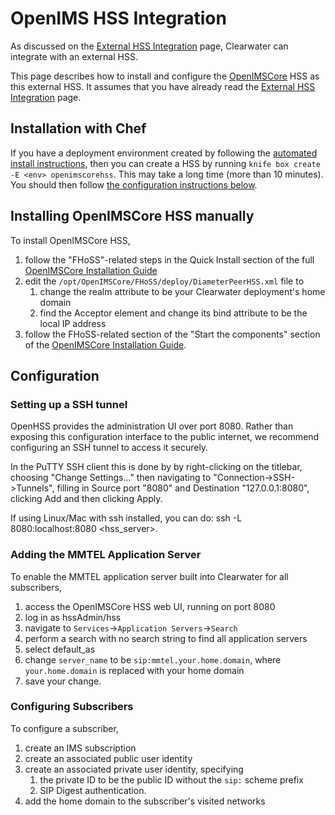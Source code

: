 # OpenIMS HSS Integration

As discussed on the [External HSS Integration](External_HSS_Integration)
page, Clearwater can integrate with an external HSS.

This page describes how to install and configure the [OpenIMSCore](http://www.openimscore.org/) HSS as this external HSS.  It assumes that you have already read the [External HSS Integration](External_HSS_Integration) page.

## Installation with Chef

If you have a deployment environment created by following the [automated install instructions](Automated_Install), then you can create a HSS by running `knife box create -E <env> openimscorehss`. This may take a long time (more than 10 minutes). You should then follow [the configuration instructions below](OpenIMSCore_HSS_Integration/#configuration).

## Installing OpenIMSCore HSS manually

To install OpenIMSCore HSS,

1.  follow the "FHoSS"-related steps in the Quick Install section of the full
    [OpenIMSCore Installation Guide](http://www.openimscore.org/?q=installation_guide)
2.  edit the `/opt/OpenIMSCore/FHoSS/deploy/DiameterPeerHSS.xml` file to
    1.  change the realm attribute to be your Clearwater deployment's home
        domain
    2.  find the Acceptor element and change its bind attribute to be the local
        IP address
3.  follow the FHoSS-related section of the "Start the components" section of
    the
    [OpenIMSCore Installation Guide](http://www.openimscore.org/?q=installation_guide).

## Configuration

### Setting up a SSH tunnel

OpenHSS provides the administration UI over port 8080.  Rather than exposing this configuration interface to the public internet, we recommend configuring an SSH tunnel to access it securely.

In the PuTTY SSH client this is done by by right-clicking on the titlebar, choosing "Change Settings..." then navigating to "Connection->SSH->Tunnels", filling in Source port "8080" and Destination "127.0.0.1:8080", clicking Add and then clicking Apply.

If using Linux/Mac with ssh installed, you can do: ssh -L 8080:localhost:8080 &lt;hss_server&gt;.

### Adding the MMTEL Application Server

To enable the MMTEL application server built into Clearwater for all
subscribers,

1.  access the OpenIMSCore HSS web UI, running on port 8080
2.  log in as hssAdmin/hss
3.  navigate to `Services`->`Application Servers`->`Search`
4.  perform a search with no search string to find all application servers
5.  select default_as
6.  change `server_name` to be `sip:mmtel.your.home.domain`, where
   `your.home.domain` is replaced with your home domain
7.  save your change.

### Configuring Subscribers

To configure a subscriber,

1.  create an IMS subscription
2.  create an associated public user identity
3.  create an associated private user identity, specifying
    1.  the private ID to be the public ID without the `sip:` scheme prefix
    2.  SIP Digest authentication.
4.  add the home domain to the subscriber's visited networks

